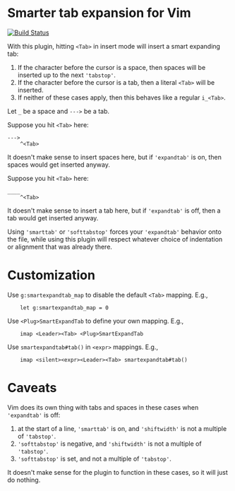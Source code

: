 Smarter tab expansion for Vim
=============================

[![Build Status](https://travis-ci.org/chaoren/vim-smartexpandtab.svg?branch=master)](https://travis-ci.org/chaoren/vim-smartexpandtab)

With this plugin, hitting `<Tab>` in insert mode will insert a smart expanding
tab:

1. If the character before the cursor is a space, then spaces will be inserted
   up to the next `'tabstop'`.
2. If the character before the cursor is a tab, then a literal `<Tab>` will be
   inserted.
3. If neither of these cases apply, then this behaves like a regular `i_<Tab>`.

Let `_` be a space and `--->` be a tab.

Suppose you hit `<Tab>` here:

```
--->
    ^<Tab>
```

It doesn't make sense to insert spaces here, but if `'expandtab'` is on, then
spaces would get inserted anyway.

Suppose you hit `<Tab>` here:

```
____
    ^<Tab>
```

It doesn't make sense to insert a tab here, but if `'expandtab'` is off, then
a tab would get inserted anyway.

Using `'smarttab'` or `'softtabstop'` forces your `'expandtab'` behavior onto
the file, while using this plugin will respect whatever choice of indentation or
alignment that was already there.

Customization
=============

Use `g:smartexpandtab_map` to disable the default `<Tab>` mapping.
E.g.,
```
	let g:smartexpandtab_map = 0
```

Use `<Plug>SmartExpandTab` to define your own mapping.
E.g.,
```
	imap <Leader><Tab> <Plug>SmartExpandTab
```

Use `smartexpandtab#tab()` in `<expr>` mappings.
E.g.,
```
	imap <silent><expr><Leader><Tab> smartexpandtab#tab()
```

Caveats
=======

Vim does its own thing with tabs and spaces in these cases when
`'expandtab'` is off:

1. at the start of a line, `'smarttab'` is on, and `'shiftwidth'` is not
   a multiple of `'tabstop'`.
2. `'softtabstop'` is negative, and `'shiftwidth'` is not a multiple of
   `'tabstop'`.
3. `'softtabstop'` is set, and not a multiple of `'tabstop'`.

It doesn't make sense for the plugin to function in these cases, so it will
just do nothing.
